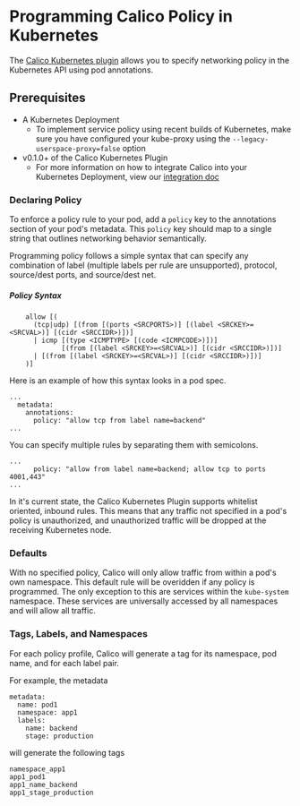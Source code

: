 # Programming Calico Policy in Kubernetes
The [Calico Kubernetes plugin](https://github.com/projectcalico/calico-docker/blob/master/docs/kubernetes/KubernetesIntegration.md) allows you to specify networking policy in the Kubernetes API using pod annotations. 

## Prerequisites
* A Kubernetes Deployment
    - To implement service policy using recent builds of Kubernetes, make sure you have configured your kube-proxy using the `--legacy-userspace-proxy=false` option
* v0.1.0+ of the Calico Kubernetes Plugin
    - For more information on how to integrate Calico into your Kubernetes Deployment, view our [integration doc](KubernetesIntegration.md)

### Declaring Policy
To enforce a policy rule to your pod, add a `policy` key to the annotations section of your pod's metadata. This `policy` key should map to a single string that outlines networking behavior semantically.

Programming policy follows a simple syntax that can specify any combination of label (multiple labels per rule are unsupported), protocol, source/dest ports, and source/dest net.

##### Policy Syntax
```
    allow [(
      (tcp|udp) [(from [(ports <SRCPORTS>)] [(label <SRCKEY>=<SRCVAL>)] [(cidr <SRCCIDR>)])]
      | icmp [(type <ICMPTYPE> [(code <ICMPCODE>)])]
             [(from [(label <SRCKEY>=<SRCVAL>)] [(cidr <SRCCIDR>)])]
      | [(from [(label <SRCKEY>=<SRCVAL>)] [(cidr <SRCCIDR>)])]
    )]
```

Here is an example of how this syntax looks in a pod spec.
```
...
  metadata:
    annotations:
      policy: "allow tcp from label name=backend"
...
```

You can specify multiple rules by separating them with semicolons.
```
...
      policy: "allow from label name=backend; allow tcp to ports 4001,443"
...
```
In it's current state, the Calico Kubernetes Plugin supports whitelist oriented, inbound rules. This means that any traffic not specified in a pod's policy is unauthorized, and unauthorized traffic will be dropped at the receiving Kubernetes node.

### Defaults
With no specified policy, Calico will only allow traffic from within a pod's own namespace. This default rule will be overidden if any policy is programmed. The only exception to this are services within the `kube-system` namespace. These services are universally accessed by all namespaces and will allow all traffic.

### Tags, Labels, and Namespaces
For each policy profile, Calico will generate a tag for its namespace, pod name, and for each label pair.

For example, the metadata
```
metadata:
  name: pod1
  namespace: app1
  labels:
    name: backend
    stage: production
```
will generate the following tags
```
namespace_app1
app1_pod1
app1_name_backend
app1_stage_production
```
